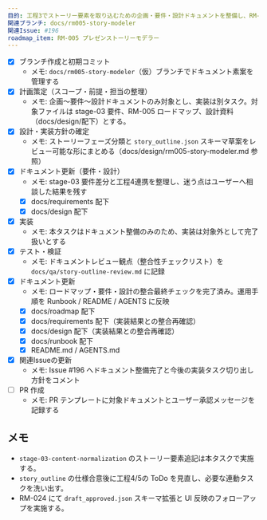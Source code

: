 ```yaml
---
目的: 工程3でストーリー要素を取り込むための企画・要件・設計ドキュメントを整備し、RM-005 の実装準備を整える
関連ブランチ: docs/rm005-story-modeler
関連Issue: #196
roadmap_item: RM-005 プレゼンストーリーモデラー
---
```


- [x] ブランチ作成と初期コミット
  - メモ: `docs/rm005-story-modeler`（仮）ブランチでドキュメント素案を管理する
- [x] 計画策定（スコープ・前提・担当の整理）
  - メモ: 企画〜要件〜設計ドキュメントのみ対象とし、実装は別タスク。対象ファイルは stage-03 要件、RM-005 ロードマップ、設計資料（docs/design/配下）とする。
- [x] 設計・実装方針の確定
  - メモ: ストーリーフェーズ分類と `story_outline.json` スキーマ草案をレビュー可能な形にまとめる（docs/design/rm005-story-modeler.md 参照）
- [x] ドキュメント更新（要件・設計）
  - メモ: stage-03 要件差分と工程4連携を整理し、迷う点はユーザーへ相談した結果を残す
  - [x] docs/requirements 配下
  - [x] docs/design 配下
- [x] 実装
  - メモ: 本タスクはドキュメント整備のみのため、実装は対象外として完了扱いとする
- [x] テスト・検証
  - メモ: ドキュメントレビュー観点（整合性チェックリスト）を `docs/qa/story-outline-review.md` に記録
- [x] ドキュメント更新
  - メモ: ロードマップ・要件・設計の整合最終チェックを完了済み。運用手順を Runbook / README / AGENTS に反映
  - [x] docs/roadmap 配下
  - [x] docs/requirements 配下（実装結果との整合再確認）
  - [x] docs/design 配下（実装結果との整合再確認）
  - [x] docs/runbook 配下
  - [x] README.md / AGENTS.md
- [x] 関連Issueの更新
  - メモ: Issue #196 へドキュメント整備完了と今後の実装タスク切り出し方針をコメント
- [ ] PR 作成
  - メモ: PR テンプレートに対象ドキュメントとユーザー承認メッセージを記録する

## メモ
- `stage-03-content-normalization` のストーリー要素追記は本タスクで実施する。
- `story_outline` の仕様合意後に工程4/5の ToDo を見直し、必要な連動タスクを洗い出す。
- RM-024 にて `draft_approved.json` スキーマ拡張と UI 反映のフォローアップを実施する。
